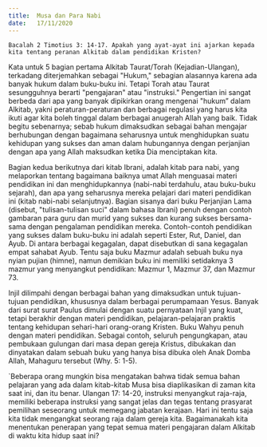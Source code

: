 ```yaml
---
title:  Musa dan Para Nabi
date:   17/11/2020
---
```


`Bacalah 2 Timotius 3: 14-17. Apakah yang ayat-ayat ini ajarkan kepada kita tentang peranan Alkitab dalam pendidikan Kristen?`

Kata untuk 5 bagian pertama Alkitab Taurat/Torah (Kejadian-Ulangan), terkadang diterjemahkan sebagai "Hukum," sebagian alasannya karena ada banyak hukum dalam buku-buku ini. Tetapi Torah atau Taurat sesungguhnya berarti "pengajaran" atau "instruksi." Pengertian ini sangat berbeda dari apa yang banyak dipikirkan orang mengenai "hukum” dalam Alkitab, yakni peraturan-peraturan dan berbagai regulasi yang harus kita ikuti agar kita boleh tinggal dalam berbagai anugerah Allah yang baik. Tidak begitu sebenarnya; sebab hukum dimaksudkan sebagai bahan mengajar berhubungan dengan bagaimana seharusnya untuk menghidupkan suatu kehidupan yang sukses dan aman dalam hubungannya dengan perjanjian dengan apa yang Allah maksudkan ketika Dia menciptakan kita.

Bagian kedua berikutnya dari kitab Ibrani, adalah kitab para nabi, yang melaporkan tentang bagaimana baiknya umat Allah menguasai materi pendidikan ini dan menghidupkannya (nabi-nabi terdahulu, atau buku-buku sejarah), dan apa yang seharusnya mereka pelajari dari materi pendidikan ini (kitab nabi-nabi selanjutnya). Bagian sisanya dari buku Perjanjian Lama (disebut, "tulisan-tulisan suci" dalam bahasa Ibrani) penuh dengan contoh gambaran para guru dan murid yang sukses dan kurang sukses bersama-sama dengan pengalaman pendidikan mereka. Contoh-contoh pendidikan yang sukses dalam buku-buku ini adalah seperti Ester, Rut, Daniel, dan Ayub. Di antara berbagai kegagalan, dapat disebutkan di sana kegagalan empat sahabat Ayub. Tentu saja buku Mazmur adalah sebuah buku nya nyian pujian (himne), namun demikian buku ini memiliki setidaknya 3 mazmur yang menyangkut pendidikan: Mazmur 1, Mazmur 37, dan Mazmur 73.

Injil dilimpahi dengan berbagai bahan yang dimaksudkan untuk tujuan-tujuan pendidikan, khususnya dalam berbagai perumpamaan Yesus. Banyak dari surat surat Paulus dimulai dengan suatu pernyataan Injil yang kuat, tetapi berakhir dengan materi pendidikan, pelajaran-pelajaran praktis tentang kehidupan sehari-hari orang-orang Kristen. Buku Wahyu penuh dengan materi pendidikan. Sebagai contoh, seluruh pengungkapan, atau pembukaan gulungan dari masa depan gereja Kristus, dibukakan dan dinyatakan dalam sebuah buku yang hanya bisa dibuka oleh Anak Domba Allah, Mahaguru tersebut (Why. 5: 1-5).

`Beberapa orang mungkin bisa mengatakan bahwa tidak semua bahan pelajaran yang ada dalam kitab-kitab Musa bisa diaplikasikan di zaman kita saat ini, dan itu benar. Ulangan 17: 14-20, instruksi menyangkut raja-raja, memiliki beberapa instruksi yang sangat jelas dan tegas tentang prasyarat pemilihan seseorang untuk memegang jabatan kerajaan. Hari ini tentu saja kita tidak mengangkat seorang raja dalam gereja kita. Bagaimanakah kita menentukan penerapan yang tepat semua materi pengajaran dalam Alkitab di waktu kita hidup saat ini?